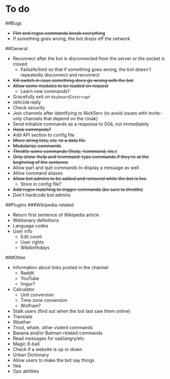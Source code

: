 # To do

##Bugs
* ~~Flirt and regex commands break everything~~
* If something goes wrong, the bot drops off the network

##General
* Reconnect after the bot is disconnected from the server or the socket is closed
  * Failsafe/limit so that if something goes wrong, the bot doesn't repeatedly disconnect and reconnect
* ~~Kill switch in case something does go wrong with the bot~~
* ~~Allow some modules to be loaded on request~~
  * Learn new commands?
* Gracefully exit on `KeyboardInterrupt`
* `VERSION` reply
* Check security
* Join channels after identifying to NickServ (to avoid issues with invite-only channels that depend on the cloak)
* Send initialize commands as a response to 004, not immediately
* ~~Hook commands?~~
* Add API section to config file
* ~~Move string lists, etc. to a data file~~
* ~~Modularize commands~~
* ~~Throttle some commands (!help, !command, etc.)~~
* ~~Only show !help and !command-type commands if they're at the beginning of the sentence~~
* Allow part and quit commands to display a message as well
* Allow command aliases
* ~~Allow bot admins to be added and removed while the bot is live~~
    * Store in config file?
* ~~Add regex matching to trigger commands (be sure to throttle)~~
* Don't hardcode bot admins

##Plugins
###Wikipedia-related
* Return first sentence of Wikipedia article
* Wiktionary definitions
* Language codes
* User info
  * Edit count
  * User rights
  * Wikibirthdays

###Other
* Information about links posted in the channel
  * Reddit
  * YouTube
  * Imgur?
* Calculator
  * Unit conversion
  * Time zone conversion
  * Wolfram?
* Stalk users (find out when the bot last saw them online)
* Translate
* Weather
* Trout, whale, other violent commands
* Banana and/or Batman-related commands
* Read messages for sad/angry/etc.
* Magic 8-ball
* Check if a website is up or down
* Urban Dictionary
* Allow users to make the bot say things
* !tea
* Ops abilities
